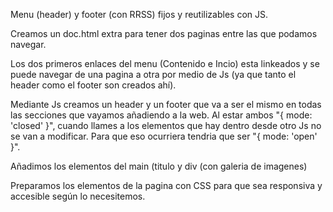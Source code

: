 Menu (header) y footer (con RRSS) fijos y reutilizables con JS.

Creamos un doc.html extra para tener dos paginas entre las que podamos navegar.

Los dos primeros enlaces del menu (Contenido e Incio) esta linkeados y se puede navegar de una pagina a otra por medio de Js (ya que tanto el header como el footer son creados ahí).

Mediante Js creamos un header y un footer que va a ser el mismo en todas las secciones que vayamos añadiendo a la web. Al estar ambos "{ mode: 'closed' }", cuando llames a los elementos que hay dentro desde otro Js no se van a modificar. Para que eso ocurriera tendria que ser "{ mode: 'open' }".

Añadimos los elementos del main (titulo y div (con galeria de imagenes) 

Preparamos los elementos de la pagina con CSS para que sea responsiva y accesible según lo necesitemos.